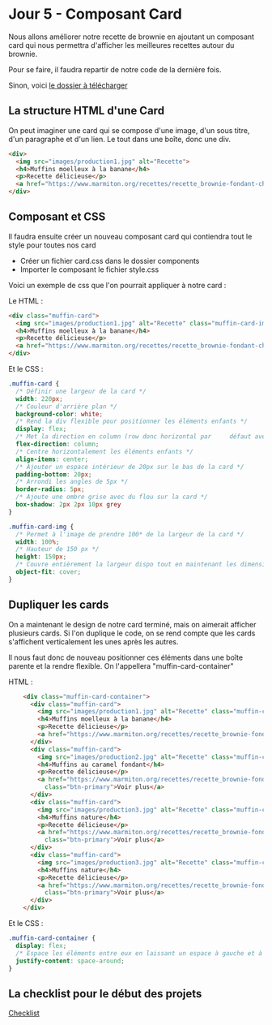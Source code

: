 
# Jour 5 - Composant Card

Nous allons améliorer notre recette de brownie en ajoutant un composant card qui nous permettra d'afficher les meilleures recettes autour du brownie.

Pour se faire, il faudra repartir de notre code de la dernière fois.

Sinon, voici [le dossier à télécharger](https://github.com/Rjumeau/muffin/blob/muffin-cards/muffin-without-card.zip)


## La structure HTML d'une Card

On peut imaginer une card qui se compose d'une image, d'un sous titre, d'un paragraphe et d'un lien. Le tout dans une boîte, donc une div.




```html
<div>
  <img src="images/production1.jpg" alt="Recette">
  <h4>Muffins moelleux à la banane</h4>
  <p>Recette délicieuse</p>
  <a href="https://www.marmiton.org/recettes/recette_brownie-fondant-chocolat-bananes_53461.aspx">Voir plus</a>
</div>
```


## Composant et CSS

Il faudra ensuite créer un nouveau composant card qui contiendra tout le style pour toutes nos card

- Créer un fichier card.css dans le dossier components
- Importer le composant le fichier style.css

Voici un exemple de css que l'on pourrait appliquer à notre card :

Le HTML :


```html
<div class="muffin-card">
  <img src="images/production1.jpg" alt="Recette" class="muffin-card-img">
  <h4>Muffins moelleux à la banane</h4>
  <p>Recette délicieuse</p>
  <a href="https://www.marmiton.org/recettes/recette_brownie-fondant-chocolat-bananes_53461.aspx" class="btn-primary">Voir plus</a>
</div>
```

Et le CSS :


```css
.muffin-card {
  /* Définir une largeur de la card */
  width: 220px;
  /* Couleur d'arrière plan */
  background-color: white;
  /* Rend la div flexible pour positionner les éléments enfants */
  display: flex;
  /* Met la direction en column (row donc horizontal par     défaut avec display flex) */
  flex-direction: column;
  /* Centre horizontalement les éléments enfants */
  align-items: center;
  /* Ajouter un espace intérieur de 20px sur le bas de la card */
  padding-bottom: 20px;
  /* Arrondi les angles de 5px */
  border-radius: 5px;
  /* Ajoute une ombre grise avec du flou sur la card */
  box-shadow: 2px 2px 10px grey
}

.muffin-card-img {
  /* Permet à l'image de prendre 100* de la largeur de la card */
  width: 100%;
  /* Hauteur de 150 px */
  height: 150px;
  /* Couvre entièrement la largeur dispo tout en maintenant les dimensions */
  object-fit: cover;
}
```



## Dupliquer les cards

On a maintenant le design de notre card terminé, mais on aimerait afficher plusieurs cards. Si l'on duplique le code, on se rend compte que les cards s'affichent verticalement les unes après les autres.

Il nous faut donc de nouveau positionner ces éléments dans une boîte parente et la rendre flexible. On l'appellera "muffin-card-container"

HTML :


```html
    <div class="muffin-card-container">
      <div class="muffin-card">
        <img src="images/production1.jpg" alt="Recette" class="muffin-card-img">
        <h4>Muffins moelleux à la banane</h4>
        <p>Recette délicieuse</p>
        <a href="https://www.marmiton.org/recettes/recette_brownie-fondant-chocolat-bananes_53461.aspx" class="btn-primary">Voir plus</a>
      </div>
      <div class="muffin-card">
        <img src="images/production2.jpg" alt="Recette" class="muffin-card-img">
        <h4>Muffins au caramel fondant</h4>
        <p>Recette délicieuse</p>
        <a href="https://www.marmiton.org/recettes/recette_brownie-fondant-chocolat-bananes_53461.aspx"
          class="btn-primary">Voir plus</a>
      </div>
      <div class="muffin-card">
        <img src="images/production3.jpg" alt="Recette" class="muffin-card-img">
        <h4>Muffins nature</h4>
        <p>Recette délicieuse</p>
        <a href="https://www.marmiton.org/recettes/recette_brownie-fondant-chocolat-bananes_53461.aspx"
          class="btn-primary">Voir plus</a>
      </div>
      <div class="muffin-card">
        <img src="images/production3.jpg" alt="Recette" class="muffin-card-img">
        <h4>Muffins nature</h4>
        <p>Recette délicieuse</p>
        <a href="https://www.marmiton.org/recettes/recette_brownie-fondant-chocolat-bananes_53461.aspx"
          class="btn-primary">Voir plus</a>
      </div>
    </div>
```

Et le CSS :


```css
.muffin-card-container {
  display: flex;
  /* Espace les éléments entre eux en laissant un espace à gauche et à droite à l'intérieur de la div*/
  justify-content: space-around;
}
```
## La checklist pour le début des projets

[Checklist](https://docs.google.com/spreadsheets/d/1wh6dVkrdQ3tYMyEV4-WfOaJRsLrCZjdpYyDVmWqNCaQ/edit#gid=0)
